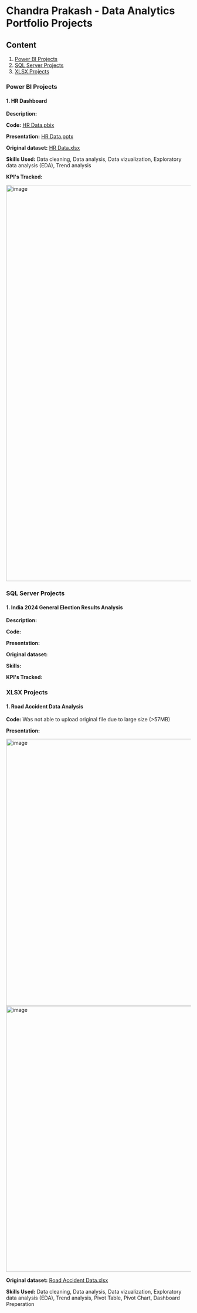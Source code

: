 # Chandra Prakash - Data Analytics Portfolio Projects

## Content
1. [Power BI Projects](https://github.com/cp1985/Data-Analytics-Portfolio-Projects/edit/main/README.md#power-bi-projects)
2. [SQL Server Projects](https://github.com/cp1985/Data-Analytics-Portfolio-Projects/edit/main/README.md#power-bi-projects)
3. [XLSX Projects](https://github.com/cp1985/Data-Analytics-Portfolio-Projects/edit/main/README.md#power-bi-projects)
   
### Power BI Projects

#### 1. HR Dashboard
**Description:**

**Code:** [HR Data.pbix](https://github.com/cp1985/Data-Analytics-Portfolio-Projects/blob/main/HR%20Analytics/HR%20Data.pbix)

**Presentation:** [HR Data.pptx](https://github.com/cp1985/Data-Analytics-Portfolio-Projects/blob/main/HR%20Analytics/HR%20Data.pptx)

**Original dataset:** [HR Data.xlsx](https://github.com/cp1985/Data-Analytics-Portfolio-Projects/blob/main/HR%20Analytics/HR%20Data.xlsx)

**Skills Used:** Data cleaning, Data analysis, Data vizualization, Exploratory data analysis (EDA), Trend analysis

**KPI's Tracked:**

<img width="1920" height="1080" alt="image" src="https://github.com/user-attachments/assets/f83f1d48-9d54-41ca-abea-5f71762d9fa0" />

### SQL Server Projects

#### 1. India 2024 General Election Results Analysis 
**Description:**

**Code:** 

**Presentation:** 

**Original dataset:** 

**Skills:** 

**KPI's Tracked:**

### XLSX Projects

#### 1. Road Accident Data Analysis 

**Code:** Was not able to upload original file due to large size (>57MB)

**Presentation:** 

<img width="1366" height="728" alt="image" src="https://github.com/user-attachments/assets/b754b244-6869-41fa-8657-2a9a40f56e85" />

<img width="1366" height="725" alt="image" src="https://github.com/user-attachments/assets/99ea632e-55a5-48c0-a7a7-ba09f0286a17" />

**Original dataset:** [Road Accident Data.xlsx](https://docs.google.com/spreadsheets/d/1R_uaoZL18nRbqC_MULVne90h3SdRbAyn/edit?pli=1&gid=1319047066#gid=1319047066)

**Skills Used:** Data cleaning, Data analysis, Data vizualization, Exploratory data analysis (EDA), Trend analysis, Pivot Table, Pivot Chart, Dashboard Preperation
